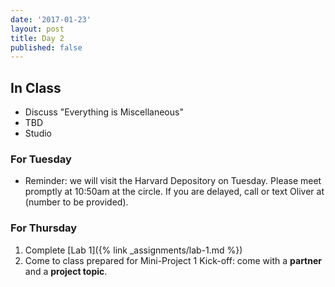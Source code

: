```yaml
---
date: '2017-01-23'
layout: post
title: Day 2
published: false
---
```


## In Class

* Discuss "Everything is Miscellaneous"
* TBD
* Studio


### For Tuesday

* Reminder: we will visit the Harvard Depository on Tuesday.
Please meet promptly at 10:50am at the circle.
If you are delayed, call or text Oliver at (number to be provided).


### For Thursday

1. Complete [Lab 1]({% link _assignments/lab-1.md %})
2. Come to class prepared for Mini-Project 1 Kick-off: come with a **partner** and a **project topic**.
